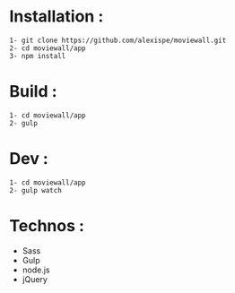 ﻿
#  Installation : 
    1- git clone https://github.com/alexispe/moviewall.git
    2- cd moviewall/app
    3- npm install
# Build :
	

    1- cd moviewall/app
    2- gulp 
  # Dev :
  

    1- cd moviewall/app
    2- gulp watch 
 # Technos :
   

 - Sass
 - Gulp 
 - node.js
 - jQuery


